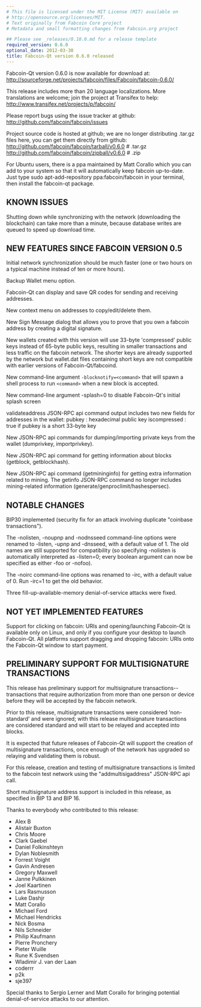 ```yaml
---
# This file is licensed under the MIT License (MIT) available on
# http://opensource.org/licenses/MIT.
# Text originally from Fabcoin Core project
# Metadata and small formatting changes from Fabcoin.org project

## Please see _releases/0.10.0.md for a release template
required_version: 0.6.0
optional_date: 2012-03-30
title: Fabcoin-Qt version 0.6.0 released
---
```

Fabcoin-Qt version 0.6.0 is now available for download at:
  <http://sourceforge.net/projects/fabcoin/files/Fabcoin/fabcoin-0.6.0/>

This release includes more than 20 language localizations.
More translations are welcome; join the
project at Transifex to help:
  <http://www.transifex.net/projects/p/fabcoin/>

Please report bugs using the issue tracker at github:
  <http://github.com/fabcoin/fabcoin/issues>

Project source code is hosted at github; we are no longer
distributing .tar.gz files here, you can get them
directly from github:
 <http://github.com/fabcoin/fabcoin/tarball/v0.6.0>  # .tar.gz
 <http://github.com/fabcoin/fabcoin/zipball/v0.6.0>  # .zip

For Ubuntu users, there is a ppa maintained by Matt Corallo which
you can add to your system so that it will automatically keep
fabcoin up-to-date.  Just type
 sudo apt-add-repository ppa:fabcoin/fabcoin
in your terminal, then install the fabcoin-qt package.


KNOWN ISSUES
------------

Shutting down while synchronizing with the network
(downloading the blockchain) can take more than a minute,
because database writes are queued to speed up download
time.


NEW FEATURES SINCE FABCOIN VERSION 0.5
--------------------------------------

Initial network synchronization should be much faster
(one or two hours on a typical machine instead of ten or more
hours).

Backup Wallet menu option.

Fabcoin-Qt can display and save QR codes for sending
and receiving addresses.

New context menu on addresses to copy/edit/delete them.

New Sign Message dialog that allows you to prove that you
own a fabcoin address by creating a digital
signature.

New wallets created with this version will
use 33-byte 'compressed' public keys instead of
65-byte public keys, resulting in smaller
transactions and less traffic on the fabcoin
network. The shorter keys are already supported
by the network but wallet.dat files containing
short keys are not compatible with earlier
versions of Fabcoin-Qt/fabcoind.

New command-line argument `-blocknotify=<command>`
that will spawn a shell process to run `<command>`
when a new block is accepted.

New command-line argument -splash=0 to disable
Fabcoin-Qt's initial splash screen

validateaddress JSON-RPC api command output includes
two new fields for addresses in the wallet:
 pubkey : hexadecimal public key
 iscompressed : true if pubkey is a short 33-byte key

New JSON-RPC api commands for dumping/importing
private keys from the wallet (dumprivkey, importprivkey).

New JSON-RPC api command for getting information about
blocks (getblock, getblockhash).

New JSON-RPC api command (getmininginfo) for getting
extra information related to mining. The getinfo
JSON-RPC command no longer includes mining-related
information (generate/genproclimit/hashespersec).



NOTABLE CHANGES
---------------

BIP30 implemented (security fix for an attack involving
duplicate "coinbase transactions").

The -nolisten, -noupnp and -nodnsseed command-line
options were renamed to -listen, -upnp and -dnsseed,
with a default value of 1. The old names are still
supported for compatibility (so specifying -nolisten
is automatically interpreted as -listen=0; every
boolean argument can now be specified as either
-foo or -nofoo).

The -noirc command-line options was renamed to
-irc, with a default value of 0. Run -irc=1 to
get the old behavior.

Three fill-up-available-memory denial-of-service
attacks were fixed.

NOT YET IMPLEMENTED FEATURES
----------------------------

Support for clicking on fabcoin: URIs and
opening/launching Fabcoin-Qt is available only on Linux,
and only if you configure your desktop to launch
Fabcoin-Qt. All platforms support dragging and dropping
fabcoin: URIs onto the Fabcoin-Qt window to start
payment.


PRELIMINARY SUPPORT FOR MULTISIGNATURE TRANSACTIONS
---------------------------------------------------

This release has preliminary support for multisignature
transactions-- transactions that require authorization
from more than one person or device before they
will be accepted by the fabcoin network.

Prior to this release, multisignature transactions
were considered 'non-standard' and were ignored;
with this release multisignature transactions are
considered standard and will start to be relayed
and accepted into blocks.

It is expected that future releases of Fabcoin-Qt
will support the creation of multisignature transactions,
once enough of the network has upgraded so relaying
and validating them is robust.

For this release, creation and testing of multisignature
transactions is limited to the fabcoin test network using
the "addmultisigaddress" JSON-RPC api call.

Short multisignature address support is included in this
release, as specified in BIP 13 and BIP 16.


Thanks to everybody who contributed to this release:

- Alex B
- Alistair Buxton
- Chris Moore
- Clark Gaebel
- Daniel Folkinshteyn
- Dylan Noblesmith
- Forrest Voight
- Gavin Andresen
- Gregory Maxwell
- Janne Pulkkinen
- Joel Kaartinen
- Lars Rasmusson
- Luke Dashjr
- Matt Corallo
- Michael Ford
- Michael Hendricks
- Nick Bosma
- Nils Schneider
- Philip Kaufmann
- Pierre Pronchery
- Pieter Wuille
- Rune K Svendsen
- Wladimir J. van der Laan
- coderrr
- p2k
- sje397

Special thanks to Sergio Lerner and Matt Corallo for bringing
potential denial-of-service attacks to our attention.
